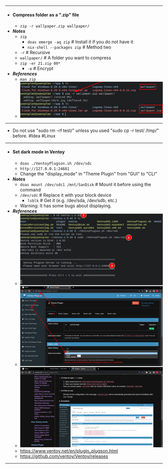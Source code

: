 - ---
- #### Compress folder as a ".zip" file
    - `zip -r wallpaper.zip wallpaper/`
- ***Notes***
    - `zip`
        - `doas emerge -aq zip` # Install it if you do not have it
        - `nix-shell --packages zip` # Method two
    - `-r` # Recursive
    - `wallpaper/` # A folder you want to compress
    - `zip -er 21.zip 00*`
        - `-e` # Encrypt
- ***References***
    - `man zip`
    - ![image.png](../assets/image_1669360589011_0.png)
- ---
- Do not use "sudo rm -rf test/" unless you used "sudo cp -r test/ /tmp/" before. #Idea #Linux
- ---
- #### Set dark mode in Ventoy
    - `doas ./VentoyPlugson.sh /dev/sdc`
    - `http://127.0.0.1:24681`
    - Change the "display_mode" in "Theme Plugin" from "GUI" to "CLI"
- ***Notes***
    - `doas mount /dev/sdc1 /mnt/SanDisk` # Mount it before using the command
    - `/dev/sdc` # Replace it with your block device
        - `lsblk` # Get it (e.g. /dev/sda, /dev/sdb, etc.)
    - Warning: It has some bugs about displaying.
- ***References***
    - ![image.png](../assets/image_1669358377096_0.png)
    - ![image.png](../assets/image_1669358556131_0.png)
    - ![image.png](../assets/image_1669358913831_0.png)
    - https://www.ventoy.net/en/plugin_plugson.html
    - https://github.com/ventoy/Ventoy/releases
- ---
